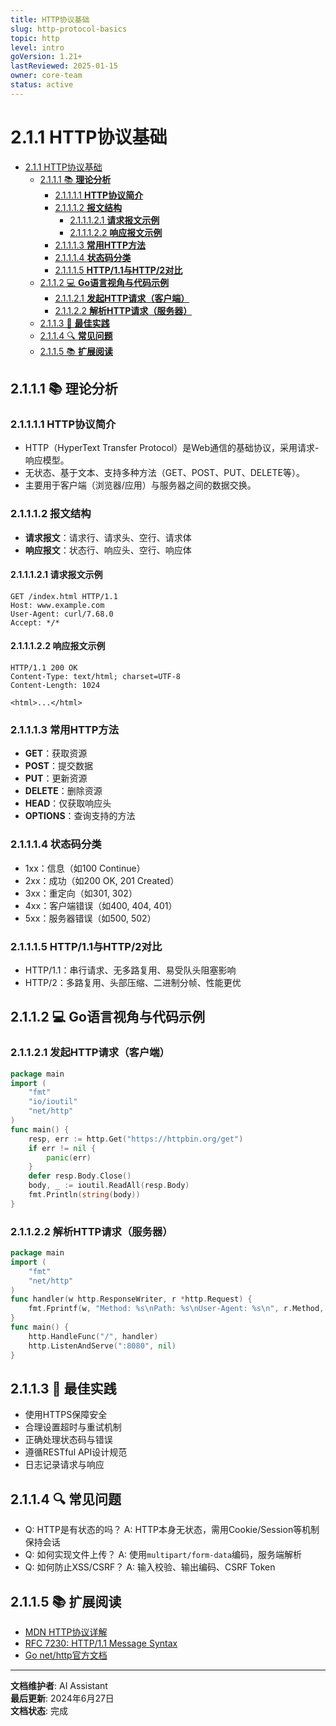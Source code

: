 ```yaml
---
title: HTTP协议基础
slug: http-protocol-basics
topic: http
level: intro
goVersion: 1.21+
lastReviewed: 2025-01-15
owner: core-team
status: active
---
```


# 2.1.1 HTTP协议基础

<!-- TOC START -->
- [2.1.1 HTTP协议基础](#211-http协议基础)
  - [2.1.1.1 📚 **理论分析**](#2111--理论分析)
    - [2.1.1.1.1 **HTTP协议简介**](#21111-http协议简介)
    - [2.1.1.1.2 **报文结构**](#21112-报文结构)
      - [2.1.1.1.2.1 **请求报文示例**](#211121-请求报文示例)
      - [2.1.1.1.2.2 **响应报文示例**](#211122-响应报文示例)
    - [2.1.1.1.3 **常用HTTP方法**](#21113-常用http方法)
    - [2.1.1.1.4 **状态码分类**](#21114-状态码分类)
    - [2.1.1.1.5 **HTTP/1.1与HTTP/2对比**](#21115-http11与http2对比)
  - [2.1.1.2 💻 **Go语言视角与代码示例**](#2112--go语言视角与代码示例)
    - [2.1.1.2.1 **发起HTTP请求（客户端）**](#21121-发起http请求客户端)
    - [2.1.1.2.2 **解析HTTP请求（服务器）**](#21122-解析http请求服务器)
  - [2.1.1.3 🎯 **最佳实践**](#2113--最佳实践)
  - [2.1.1.4 🔍 **常见问题**](#2114--常见问题)
  - [2.1.1.5 📚 **扩展阅读**](#2115--扩展阅读)
<!-- TOC END -->

## 2.1.1.1 📚 **理论分析**

### 2.1.1.1.1 **HTTP协议简介**

- HTTP（HyperText Transfer Protocol）是Web通信的基础协议，采用请求-响应模型。
- 无状态、基于文本、支持多种方法（GET、POST、PUT、DELETE等）。
- 主要用于客户端（浏览器/应用）与服务器之间的数据交换。

### 2.1.1.1.2 **报文结构**

- **请求报文**：请求行、请求头、空行、请求体
- **响应报文**：状态行、响应头、空行、响应体

#### 2.1.1.1.2.1 **请求报文示例**

```text
GET /index.html HTTP/1.1
Host: www.example.com
User-Agent: curl/7.68.0
Accept: */*

```

#### 2.1.1.1.2.2 **响应报文示例**

```text
HTTP/1.1 200 OK
Content-Type: text/html; charset=UTF-8
Content-Length: 1024

<html>...</html>

```

### 2.1.1.1.3 **常用HTTP方法**

- **GET**：获取资源
- **POST**：提交数据
- **PUT**：更新资源
- **DELETE**：删除资源
- **HEAD**：仅获取响应头
- **OPTIONS**：查询支持的方法

### 2.1.1.1.4 **状态码分类**

- 1xx：信息（如100 Continue）
- 2xx：成功（如200 OK, 201 Created）
- 3xx：重定向（如301, 302）
- 4xx：客户端错误（如400, 404, 401）
- 5xx：服务器错误（如500, 502）

### 2.1.1.1.5 **HTTP/1.1与HTTP/2对比**

- HTTP/1.1：串行请求、无多路复用、易受队头阻塞影响
- HTTP/2：多路复用、头部压缩、二进制分帧、性能更优

## 2.1.1.2 💻 **Go语言视角与代码示例**

### 2.1.1.2.1 **发起HTTP请求（客户端）**

```go
package main
import (
    "fmt"
    "io/ioutil"
    "net/http"
)
func main() {
    resp, err := http.Get("https://httpbin.org/get")
    if err != nil {
        panic(err)
    }
    defer resp.Body.Close()
    body, _ := ioutil.ReadAll(resp.Body)
    fmt.Println(string(body))
}

```

### 2.1.1.2.2 **解析HTTP请求（服务器）**

```go
package main
import (
    "fmt"
    "net/http"
)
func handler(w http.ResponseWriter, r *http.Request) {
    fmt.Fprintf(w, "Method: %s\nPath: %s\nUser-Agent: %s\n", r.Method, r.URL.Path, r.UserAgent())
}
func main() {
    http.HandleFunc("/", handler)
    http.ListenAndServe(":8080", nil)
}

```

## 2.1.1.3 🎯 **最佳实践**

- 使用HTTPS保障安全
- 合理设置超时与重试机制
- 正确处理状态码与错误
- 遵循RESTful API设计规范
- 日志记录请求与响应

## 2.1.1.4 🔍 **常见问题**

- Q: HTTP是有状态的吗？
  A: HTTP本身无状态，需用Cookie/Session等机制保持会话
- Q: 如何实现文件上传？
  A: 使用`multipart/form-data`编码，服务端解析
- Q: 如何防止XSS/CSRF？
  A: 输入校验、输出编码、CSRF Token

## 2.1.1.5 📚 **扩展阅读**

- [MDN HTTP协议详解](https://developer.mozilla.org/zh-CN/docs/Web/HTTP)
- [RFC 7230: HTTP/1.1 Message Syntax](https://tools.ietf.org/html/rfc7230)
- [Go net/http官方文档](https://golang.org/pkg/net/http/)

---

**文档维护者**: AI Assistant  
**最后更新**: 2024年6月27日  
**文档状态**: 完成
